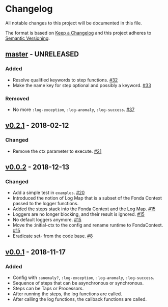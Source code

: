 # Changelog

All notable changes to this project will be documented in this file.

The format is based on [Keep a Changelog](http://keepachangelog.com/en/1.0.0/)
and this project adheres to [Semantic Versioning](http://semver.org/spec/v2.0.0.html).

## [master](https://github.com/elasticpath/fonda/compare/v0.2.1...HEAD) - UNRELEASED

### Added

- Resolve qualified keywords to step functions. [#32](https://github.com/elasticpath/fonda/pull/32)
- Make the name key for step optional and possibly a keyword. [#33](https://github.com/elasticpath/fonda/pull/33)

### Removed

- No more `:log-exception`, `:log-anomaly`, `:log-success`. [#37](https://github.com/elasticpath/fonda/pull/37)

## [v0.2.1](https://github.com/elasticpath/fonda/compare/v0.0.2...v0.2.1) - 2018-02-12

### Changed

- Remove the ctx parameter to execute. [#21](https://github.com/elasticpath/fonda/pull/21)

## [v0.0.2](https://github.com/elasticpath/fonda/compare/v0.0.1...v0.0.2) - 2018-12-13

### Changed

- Add a simple test in `examples`. [#20](https://github.com/elasticpath/fonda/pull/20)
- Introduced the notion of Log Map that is a subset of the Fonda Context passed to the logger functions.
- Added the steps stack into the Fonda Context and the Log Map. [#15](https://github.com/elasticpath/fonda/pull/16)
- Loggers are no longer blocking, and their result is ignored. [#15](https://github.com/elasticpath/fonda/pull/16)
- No default loggers anymore. [#15](https://github.com/elasticpath/fonda/pull/16)
- Move the :initial-ctx to the config and rename runtime to FondaContext. [#15](https://github.com/elasticpath/fonda/pull/16)
- Eradicate set- from the code base. [#8](https://github.com/elasticpath/fonda/pull/8)

## [v0.0.1](https://github.com/elasticpath/fonda/compare/ece2cb8...v0.0.1) - 2018-11-17

### Added

- Config with `:anomaly?`, `:log-exception`, `:log-anomaly`, `:log-success`.
- Sequence of steps that can be asynchronous or synchronous.
- Steps can be Taps or Processors.
- After running the steps, the log functions are called.
- After calling the log functions, the callback functions are called.
